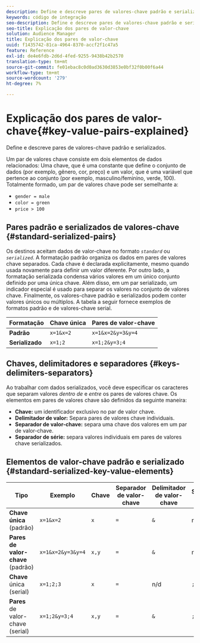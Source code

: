 ```yaml
---
description: Define e descreve pares de valores-chave padrão e serializados.
keywords: código de integração
seo-description: Define e descreve pares de valores-chave padrão e serializados.
seo-title: Explicação dos pares de valor-chave
solution: Audience Manager
title: Explicação dos pares de valor-chave
uuid: f1435742-81ca-4964-8370-accf2f1c47a5
feature: Reference
exl-id: de4e6fdb-2d6d-4fed-9255-9438b42b2570
translation-type: tm+mt
source-git-commit: fe01ebac8c0d0ad3630d3853e0bf32f0b00f6a44
workflow-type: tm+mt
source-wordcount: '279'
ht-degree: 7%

---
```


# Explicação dos pares de valor-chave{#key-value-pairs-explained}

Define e descreve pares de valores-chave padrão e serializados.

<!-- 

c_key_value_explained.xml

 -->

Um par de valores chave consiste em dois elementos de dados relacionados: Uma chave, que é uma constante que define o conjunto de dados (por exemplo, gênero, cor, preço) e um valor, que é uma variável que pertence ao conjunto (por exemplo, masculino/feminino, verde, 100). Totalmente formado, um par de valores chave pode ser semelhante a:

* `gender = male`
* `color = green`
* `price > 100`

## Pares padrão e serializados de valores-chave {#standard-serialized-pairs}

Os destinos aceitam dados de valor-chave no formato *`standard`* ou *`serialized`*. A formatação padrão organiza os dados em pares de valores chave separados. Cada chave é declarada explicitamente, mesmo quando usada novamente para definir um valor diferente. Por outro lado, a formatação serializada condensa vários valores em um único conjunto definido por uma única chave. Além disso, em um par serializado, um indicador especial é usado para separar os valores no conjunto de valores chave. Finalmente, os valores-chave padrão e serializados podem conter valores únicos ou múltiplos. A tabela a seguir fornece exemplos de formatos padrão e de valores-chave serial.

| Formatação | Chave única | Pares de valor-chave |
|---|---|---|
| **Padrão** | `x=1&x=2` | `x=1&x=2&y=3&y=4` |
| **Serializado** | `x=1;2` | `x=1;2&y=3;4` |



## Chaves, delimitadores e separadores {#keys-delimiters-separators}

Ao trabalhar com dados serializados, você deve especificar os caracteres que separam valores *dentro de* e *entre* os pares de valores chave. Os elementos em pares de valores chave são definidos da seguinte maneira:

* **Chave:** um identificador exclusivo no par de valor chave.
* **Delimitador de valor:** Separa pares de valores chave individuais.
* **Separador de valor-chave:** separa uma chave dos valores em um par de valor-chave.
* **Separador de série:** separa valores individuais em pares de valores chave serializados.

## Elementos de valor-chave padrão e serializado {#standard-serialized-key-value-elements}


| Tipo | Exemplo | Chave | Separador de valor-chave | Delimitador de valor-chave | Separador serial |
---------|----------|---------|---------|----------|---------
| **Chave única**  (padrão) | `x=1&x=2` | `x` | `=` | `&` | n/a |
| **Pares de valor-chave**  (padrão) | `x=1&x=2&y=3&y=4` | `x,y` | `=` | `&` | n/d |
| **Chave**  única (serial) | `x=1;2;3` | `x` | `=` | n/d | `;` |
| **Pares**  de valor-chave (serial) | `x=1;2&y=3;4` | `x,y` | `=` | `&` | `;` |
